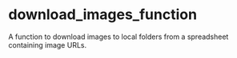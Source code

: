 # download_images_function
A function to download images to local folders from a spreadsheet containing image URLs. 
